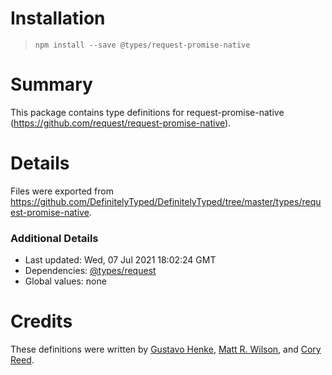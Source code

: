# Installation
> `npm install --save @types/request-promise-native`

# Summary
This package contains type definitions for request-promise-native (https://github.com/request/request-promise-native).

# Details
Files were exported from https://github.com/DefinitelyTyped/DefinitelyTyped/tree/master/types/request-promise-native.

### Additional Details
 * Last updated: Wed, 07 Jul 2021 18:02:24 GMT
 * Dependencies: [@types/request](https://npmjs.com/package/@types/request)
 * Global values: none

# Credits
These definitions were written by [Gustavo Henke](https://github.com/gustavohenke), [Matt R. Wilson](https://github.com/mastermatt), and [Cory Reed](https://github.com/swashcap).
